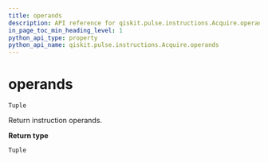 ```yaml
---
title: operands
description: API reference for qiskit.pulse.instructions.Acquire.operands
in_page_toc_min_heading_level: 1
python_api_type: property
python_api_name: qiskit.pulse.instructions.Acquire.operands
---
```


# operands

<span id="qiskit.pulse.instructions.Acquire.operands" />

`Tuple`

Return instruction operands.

**Return type**

`Tuple`


